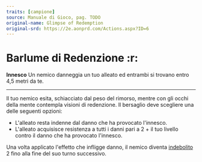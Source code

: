```yaml
---
traits: [campione]
source: Manuale di Gioco, pag. TODO
original-name: Glimpse of Redemption
original-srd: https://2e.aonprd.com/Actions.aspx?ID=6
---
```


# Barlume di Redenzione :r:

**Innesco** Un nemico danneggia un tuo alleato ed entrambi si trovano entro 4,5
metri da te.

---

Il tuo nemico esita, schiacciato dal peso del rimorso, mentre con gli occhi
della mente contempla visioni di redenzione. Il bersaglio deve scegliere una
delle seguenti opzioni:

- L'alleato resta indenne dal danno che ha provocato l'innesco.
- L'alleato acquisisce resistenza a tutti i danni pari a 2 + il tuo livello
  contro il danno che ha provocato l'innesco.

Una volta applicato l'effetto che infligge danno, il nemico diventa
[indebolito](/condizioni/indebolito) 2 fino alla fine del suo turno successivo.
